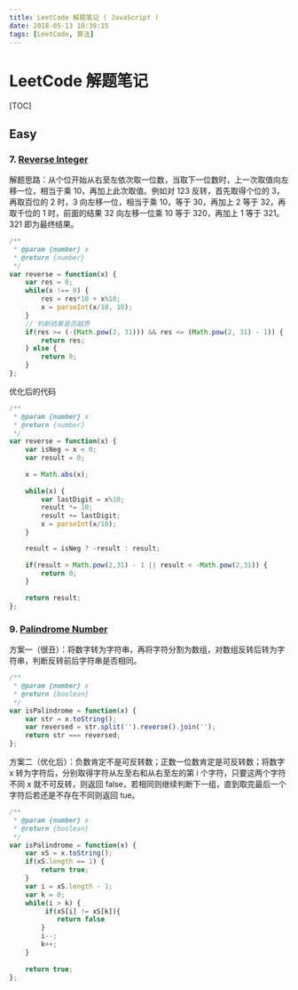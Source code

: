 ```yaml
---
title: LeetCode 解题笔记 ( JavaScript )
date: 2018-05-13 10:39:15
tags: [LeetCode, 算法]
---
```


# LeetCode 解题笔记

[TOC]

## Easy

### 7. [Reverse Integer](https://leetcode.com/problems/reverse-integer/description/)

解题思路：从个位开始从右至左依次取一位数，当取下一位数时，上一次取值向左移一位，相当于乘 10，再加上此次取值。例如对 123 反转，首先取得个位的 3，再取百位的 2 时，3 向左移一位，相当于乘 10，等于 30，再加上 2 等于 32，再取千位的 1 时，前面的结果 32 向左移一位乘 10 等于 320，再加上 1 等于 321。321 即为最终结果。

```javascript
/**
 * @param {number} x
 * @return {number}
 */
var reverse = function(x) {
    var res = 0;
    while(x !== 0) {
        res = res*10 + x%10;
        x = parseInt(x/10, 10);
    }
    // 判断结果是否越界
    if(res >= (-(Math.pow(2, 31))) && res <= (Math.pow(2, 31) - 1)) {
        return res;
    } else {
        return 0;
    }
};
```

优化后的代码

```javascript
/**
 * @param {number} x
 * @return {number}
 */
var reverse = function(x) {
    var isNeg = x < 0;
    var result = 0;
    
    x = Math.abs(x);
    
    while(x) {
        var lastDigit = x%10;
        result *= 10;
        result += lastDigit;
        x = parseInt(x/10);
    }

    result = isNeg ? -result : result;
    
    if(result > Math.pow(2,31) - 1 || result < -Math.pow(2,31)) {
        return 0;
    }
    
    return result;
};
```

### 9. [Palindrome Number](https://leetcode.com/problems/palindrome-number/description/) 

方案一（很丑）：将数字转为字符串，再将字符分割为数组，对数组反转后转为字符串，判断反转前后字符串是否相同。

```javascript
/**
 * @param {number} x
 * @return {boolean}
 */
var isPalindrome = function(x) {
    var str = x.toString();
    var reversed = str.split('').reverse().join('');
    return str === reversed;
};
```

方案二（优化后）：负数肯定不是可反转数；正数一位数肯定是可反转数；将数字 x 转为字符后，分别取得字符从左至右和从右至左的第 i 个字符，只要这两个字符不同 x 就不可反转，则返回 false，若相同则继续判断下一组，直到取完最后一个字符后若还是不存在不同则返回 tue。

```javascript
/**
 * @param {number} x
 * @return {boolean}
 */
var isPalindrome = function(x) {
    var xS = x.toString();
    if(xS.length == 1) {
        return true;
    }
    var i = xS.length - 1;
    var k = 0;
    while(i > k) {
         if(xS[i] != xS[k]){
            return false
        }
        i--;
        k++;
    }
    
    return true;
};
```
